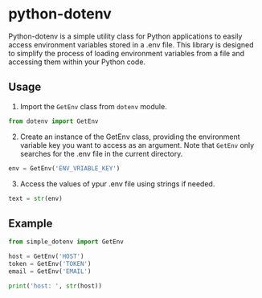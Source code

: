 # python-dotenv

Python-dotenv is a simple utility class for Python applications to easily access environment variables stored in a .env file.
This library is designed to simplify the process of loading environment variables from a file and accessing them within your Python code.

## Usage

1. Import the `GetEnv` class from `dotenv` module.

```python
from dotenv import GetEnv
```

2. Create an instance of the GetEnv class, providing the environment variable key you want to access as an argument. Note that `GetEnv` only searches for the .env file in the current directory.

```python
env = GetEnv('ENV_VRIABLE_KEY')
```

3. Access the values of ypur .env file using strings if needed.

```python
text = str(env)
```

## Example

```python
from simple_dotenv import GetEnv

host = GetEnv('HOST')
token = GetEnv('TOKEN')
email = GetEnv('EMAIL')

print('host: ', str(host))
```
